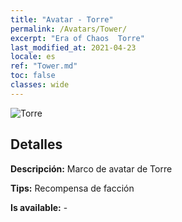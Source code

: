 ```yaml
---
title: "Avatar - Torre"
permalink: /Avatars/Tower/
excerpt: "Era of Chaos  Torre"
last_modified_at: 2021-04-23
locale: es
ref: "Tower.md"
toc: false
classes: wide
---
```

 ![Torre](/images/a/avatarFrame_5.png)

## Detalles

 **Descripción:** Marco de avatar de Torre 

 **Tips:** Recompensa de facción 

 **Is available:**  - 

